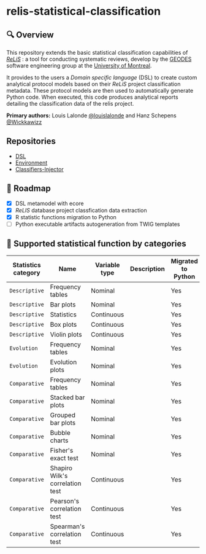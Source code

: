 # relis-statistical-classification

## 🔍 Overview

This repository extends the basic statistical classification capabilities of *[ReLiS](https://github.com/geodes-sms/relis)* : a tool for conducting systematic reviews, develop by the [GEODES](https://geodes.iro.umontreal.ca/) software engineering group at the [University of Montreal](https://www.umontreal.ca/en/).

It provides to the users a *Domain specific language* (DSL) to create custom analytical protocol models based on their *ReLiS* project classification metadata.
These protocol models are then used to automatically generate Python code. When executed, this code produces analytical reports detailing the classification data of the relis project.

**Primary authors:** Louis Lalonde [@louislalonde](https://github.com/LouisLalonde) and Hanz Schepens [@Wickkawizz](https://github.com/Wickkawizz)

## Repositories

- [DSL](https://github.com/LouisLalonde/relis-statistical-classification)
- [Environment](https://github.com/LouisLalonde/relis-statistical-templates)
- [Classifiers-Injector](https://github.com/LouisLalonde/relis-classifiers-injector)

## 🚀 Roadmap 
- [x] DSL metamodel with ecore
- [x] *ReLIS* database project classfication data extraction  
- [x] R statistic functions migration to Python
- [ ] Python executable artifacts autogeneration from TWIG templates

## 📜 Supported statistical function by categories

| Statistics category | Name | Variable type | Description | Migrated to Python |
|----|----|----|----|----|
| ``Descriptive`` | Frequency tables | Nominal | | Yes |
| `Descriptive` | Bar plots | Nominal | | Yes |
| `Descriptive` | Statistics | Continuous | | Yes |
| `Descriptive` | Box plots | Continuous | | Yes |
| `Descriptive` | Violin plots | Continuous | | Yes |
| `Evolution` | Frequency tables | Nominal | | Yes |
| `Evolution` | Evolution plots | Nominal | | Yes |
| ``Comparative`` | Frequency tables | Nominal | | Yes |
| `Comparative` | Stacked bar plots | Nominal | | Yes |
| `Comparative` | Grouped bar plots | Nominal | | Yes |
| `Comparative` | Bubble charts | Nominal | | Yes |
| `Comparative` | Fisher's exact test | Nominal | | Yes |
| `Comparative` | Shapiro Wilk's correlation test | Continuous | | Yes |
| `Comparative` | Pearson's correlation test | Continuous | | Yes |
| `Comparative` | Spearman's correlation test | Continuous | | Yes |
